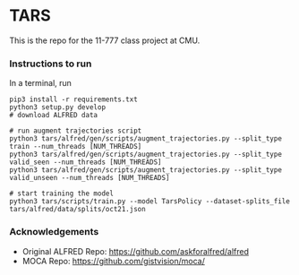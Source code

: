 # TARS
This is the repo for the 11-777 class project at CMU.

### Instructions to run

In a terminal, run

```
pip3 install -r requirements.txt
python3 setup.py develop
# download ALFRED data

# run augment trajectories script
python3 tars/alfred/gen/scripts/augment_trajectories.py --split_type train --num_threads [NUM_THREADS]
python3 tars/alfred/gen/scripts/augment_trajectories.py --split_type valid_seen --num_threads [NUM_THREADS]
python3 tars/alfred/gen/scripts/augment_trajectories.py --split_type valid_unseen --num_threads [NUM_THREADS]

# start training the model
python3 tars/scripts/train.py --model TarsPolicy --dataset-splits_file tars/alfred/data/splits/oct21.json
```

### Acknowledgements

- Original ALFRED Repo: https://github.com/askforalfred/alfred
- MOCA Repo: https://github.com/gistvision/moca/
